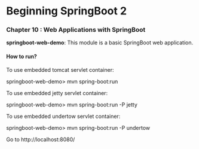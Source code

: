 # Beginning SpringBoot 2


### Chapter 10 : Web Applications with SpringBoot

**springboot-web-demo**: This module is a basic SpringBoot web application.

#### How to run?

To use embedded tomcat servlet container:

springboot-web-demo> mvn spring-boot:run

To use embedded jetty servlet container:

springboot-web-demo> mvn spring-boot:run -P jetty

To use embedded undertow servlet container:

springboot-web-demo> mvn spring-boot:run  -P undertow


Go to http://localhost:8080/